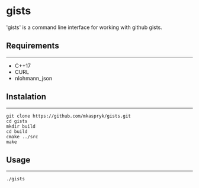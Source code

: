 # gists
'gists' is a command line interface for working with github gists. 
## Requirements
---
- C++17
- CURL
- nlohmann_json
## Instalation
---
```shell
git clone https://github.com/mkaspryk/gists.git
cd gists
mkdir build
cd build
cmake ../src
make
```
## Usage
---
`./gists`
